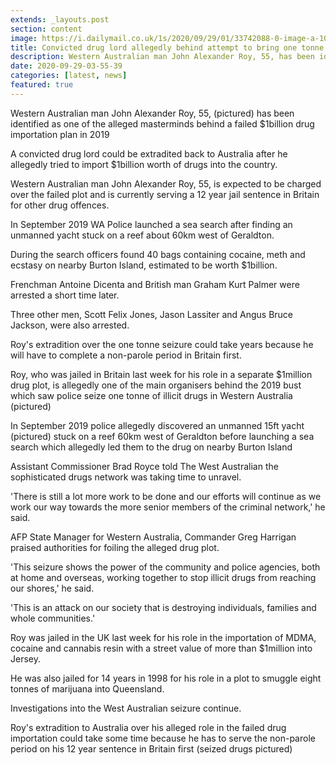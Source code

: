 ```yaml
---
extends: _layouts.post
section: content
image: https://i.dailymail.co.uk/1s/2020/09/29/01/33742088-0-image-a-10_1601338657775.jpg 
title: Convicted drug lord allegedly behind attempt to bring one tonne of drugs into Australia on a yacht 
description: Western Australian man John Alexander Roy, 55, has been identified as one of the alleged masterminds behind a failed $1billion drug importation plan in 2019. 
date: 2020-09-29-03-55-39 
categories: [latest, news] 
featured: true 
--- 
```

Western Australian man John Alexander Roy, 55, (pictured) has been identified as one of the alleged masterminds behind a failed $1billion drug importation plan in 2019

A convicted drug lord could be extradited back to Australia after he allegedly tried to import $1billion worth of drugs into the country. 

Western Australian man John Alexander Roy, 55, is expected to be charged over the failed plot and is currently serving a 12 year jail sentence in Britain for other drug offences.

In September 2019 WA Police launched a sea search after finding an unmanned yacht stuck on a reef about 60km west of Geraldton.

During the search officers found 40 bags containing cocaine, meth and ecstasy on nearby Burton Island, estimated to be worth $1billion.

Frenchman Antoine Dicenta and British man Graham Kurt Palmer were arrested a short time later. 

Three other men, Scott Felix Jones, Jason Lassiter and Angus Bruce Jackson, were also arrested. 

Roy's extradition over the one tonne seizure could take years because he will have to complete a non-parole period in Britain first. 

Roy, who was jailed in Britain last week for his role in a separate $1million drug plot, is allegedly one of the main organisers behind the 2019 bust which saw police seize one tonne of illicit drugs in Western Australia (pictured)

In September 2019 police allegedly discovered an unmanned 15ft yacht (pictured) stuck on a reef 60km west of Geraldton before launching a sea search which allegedly led them to the drug on nearby Burton Island

Assistant Commissioner Brad Royce told The West Australian the sophisticated drugs network was taking time to unravel. 

'There is still a lot more work to be done and our efforts will continue as we work our way towards the more senior members of the criminal network,' he said.

AFP State Manager for Western Australia, Commander Greg Harrigan praised authorities for foiling the alleged drug plot. 

'This seizure shows the power of the community and police agencies, both at home and overseas, working together to stop illicit drugs from reaching our shores,' he said.

'This is an attack on our society that is destroying individuals, families and whole communities.'

Roy was jailed in the UK last week for his role in the importation of MDMA, cocaine and cannabis resin with a street value of more than $1million into Jersey.  

He was also jailed for 14 years in 1998 for his role in a plot to smuggle eight tonnes of marijuana into Queensland.

Investigations into the West Australian seizure continue. 

Roy's extradition to Australia over his alleged role in the failed drug importation could take some time because he has to serve the non-parole period on his 12 year sentence in Britain first (seized drugs pictured)


